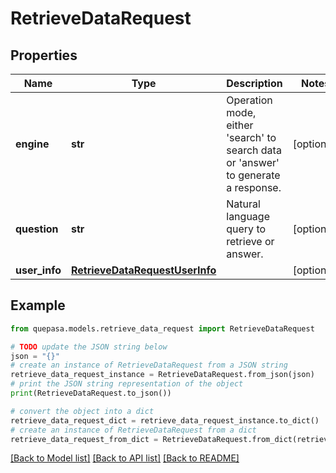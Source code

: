 # RetrieveDataRequest


## Properties

Name | Type | Description | Notes
------------ | ------------- | ------------- | -------------
**engine** | **str** | Operation mode, either &#39;search&#39; to search data or &#39;answer&#39; to generate a response. | [optional] 
**question** | **str** | Natural language query to retrieve or answer. | [optional] 
**user_info** | [**RetrieveDataRequestUserInfo**](RetrieveDataRequestUserInfo.md) |  | [optional] 

## Example

```python
from quepasa.models.retrieve_data_request import RetrieveDataRequest

# TODO update the JSON string below
json = "{}"
# create an instance of RetrieveDataRequest from a JSON string
retrieve_data_request_instance = RetrieveDataRequest.from_json(json)
# print the JSON string representation of the object
print(RetrieveDataRequest.to_json())

# convert the object into a dict
retrieve_data_request_dict = retrieve_data_request_instance.to_dict()
# create an instance of RetrieveDataRequest from a dict
retrieve_data_request_from_dict = RetrieveDataRequest.from_dict(retrieve_data_request_dict)
```
[[Back to Model list]](../README.md#documentation-for-models) [[Back to API list]](../README.md#documentation-for-api-endpoints) [[Back to README]](../README.md)


